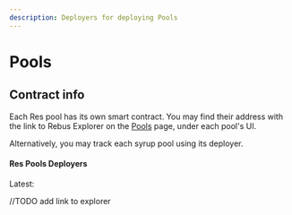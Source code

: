 ```yaml
---
description: Deployers for deploying Pools
---
```


# Pools

## Contract info

Each Res pool has its own smart contract. You may find their address with the link to Rebus Explorer on the [Pools](https://vertotrade.com/pools) page, under each pool's UI.

Alternatively, you may track each syrup pool using its deployer.

#### Res Pools Deployers

Latest:&#x20;

//TODO add link to explorer